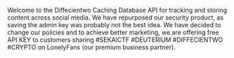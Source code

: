 Welcome to the Diffecientwo Caching Database API for tracking and storing content across social media. We have repurposed our security product, as saving the admin key was probably not the best idea.
We have decided to change our policies and to achieve better marketing, we are offering free API KEY to customers sharing #SEKAICTF #DEUTERIUM #DIFFECIENTWO #CRYPTO on LonelyFans (our premium business partner).

